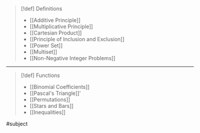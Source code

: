 >[!def] Definitions
>- [[Additive Principle]]
>- [[Multiplicative Principle]]
>- [[Cartesian Product]]
>- [[Principle of Inclusion and Exclusion]]
>- [[Power Set]]
>- [[Multiset]]
>- [[Non-Negative Integer Problems]]

___
>[!def] Functions
>- [[Binomial Coefficients]]
>- [[Pascal's Triangle]]'
>- [[Permutations]]
>- [[Stars and Bars]]
>- [[Inequalities]]
>

#subject 
